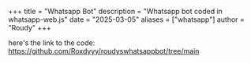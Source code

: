 +++
title = "Whatsapp Bot"
description = "Whatsapp bot coded in whatsapp-web.js"
date = "2025-03-05"
aliases = ["whatsapp"]
author = "Roudy"
+++

here's the link to the code: https://github.com/Roxdyyy/roudyswhatsappbot/tree/main

